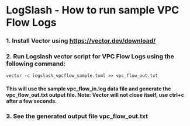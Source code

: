 # LogSlash - How to run sample VPC Flow Logs

### 1. Install Vector using https://vector.dev/download/ 

### 2. Run Logslash vector script for VPC Flow Logs using the following command:

    vector -c logslash_vpcflow_sample.toml >> vpc_flow_out.txt 

#### This will use the sample vpc_flow_in.log data file and generate the vpc_flow_out.txt output file. Note: Vector will not close itself, use ctrl+c after a few seconds.

### 3. See the generated output file vpc_flow_out.txt
